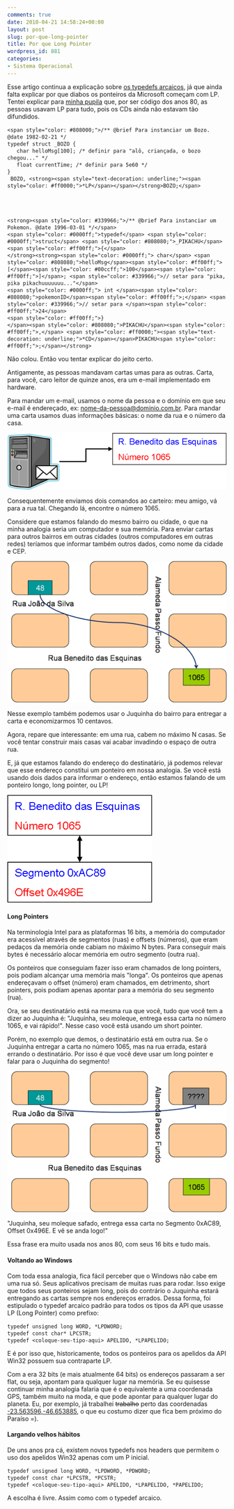 ```yaml
---
comments: true
date: 2010-04-21 14:58:24+00:00
layout: post
slug: por-que-long-pointer
title: Por que Long Pointer
wordpress_id: 881
categories:
- Sistema Operacional
---
```


Esse artigo continua a explicação sobre [os typedefs arcaicos](http://www.caloni.com.br/typedef-arcaico), já que ainda falta explicar por que diabos os ponteiros da Microsoft começam com LP. Tentei explicar para [minha pupila](http://www.caloni.com.br/basico-do-basico-ponteiros) que, por ser código dos anos 80, as pessoas usavam LP para tudo, pois os CDs ainda não estavam tão difundidos.

    
    <span style="color: #808000;">/** @brief Para instanciar um Bozo. @date 1982-02-21 */ 
    typedef struct _BOZO { 
       char helloMsg[100]; /* definir para "alô, criançada, o bozo chegou..." */ 
       float currentTime; /* definir para 5e60 */ 
    }
     BOZO, <strong><span style="text-decoration: underline;"><span style="color: #ff0000;">*LP</span></span></strong>BOZO;</span>



    
    <strong><span style="color: #339966;">/** @brief Para instanciar um Pokemon. @date 1996-03-01 */</span> 
    <span style="color: #0000ff;">typedef</span> <span style="color: #0000ff;">struct</span> <span style="color: #808080;">_PIKACHU</span> 
    <span style="color: #ff00ff;">{</span> 
    </strong><strong><span style="color: #0000ff;"> char</span> <span style="color: #808080;">helloMsg</span><span style="color: #ff00ff;">[</span><span style="color: #00ccff;">100</span><span style="color: #ff00ff;">]</span>; <span style="color: #339966;">// setar para "pika, pika pikachuuuuuuu..."</span> 
    <span style="color: #0000ff;"> int </span><span style="color: #808080;">pokemonID</span><span style="color: #ff00ff;">;</span> <span style="color: #339966;">// setar para </span><span style="color: #ff00ff;">24</span> 
    <span style="color: #ff00ff;">}
    </span><span style="color: #808080;">PIKACHU</span><span style="color: #ff00ff;">,</span> <span style="color: #ff0000;"><span style="text-decoration: underline;">*CD</span></span>PIKACHU<span style="color: #ff00ff;">;</span></strong>


Não colou. Então vou tentar explicar do jeito certo.



Antigamente, as pessoas mandavam cartas umas para as outras. Carta, para você, caro leitor de quinze anos, era um e-mail implementado em hardware.

Para mandar um e-mail, usamos o nome da pessoa e o domínio em que seu e-mail é endereçado, ex: nome-da-pessoa@dominio.com.br. Para mandar uma carta usamos duas informações básicas: o nome da rua e o número da casa.

[![Endereço de uma carta](/images/endereco-da-carta.png)](/images/endereco-da-carta.png)

Consequentemente enviamos dois comandos ao carteiro: meu amigo, vá para a rua tal. Chegando lá, encontre o número 1065.

Considere que estamos falando do mesmo bairro ou cidade, o que na minha analogia seria um computador e sua memória. Para enviar cartas para outros bairros em outras cidades (outros computadores em outras redes) teríamos que informar também outros dados, como nome da cidade e CEP.

[![Encontrando o caminho](/images/getting-right-on-street.png)](/images/getting-right-on-street.png)

Nesse exemplo também podemos usar o Juquinha do bairro para entregar a carta e economizarmos 10 centavos.

Agora, repare que interessante: em uma rua, cabem no máximo N casas. Se você tentar construir mais casas vai acabar invadindo o espaço de outra rua.

E, já que estamos falando do endereço do destinatário, já podemos relevar que esse endereço constitui um ponteiro em nossa analogia. Se você está usando dois dados para informar o endereço, então estamos falando de um ponteiro longo, long pointer, ou LP!

[![Relação Segmento x Offset com Rua x Número](/images/relacao-endereco-carta-segmento-offset.png)](/images/relacao-endereco-carta-segmento-offset.png)


#### Long Pointers


Na terminologia Intel para as plataformas 16 bits, a memória do computador era acessível através de segmentos (ruas) e offsets (números), que eram pedaços da memória onde cabiam no máximo N bytes. Para conseguir mais bytes é necessário alocar memória em outro segmento (outra rua).

Os ponteiros que conseguiam fazer isso eram chamados de long pointers, pois podiam alcançar uma memória mais "longa". Os ponteiros que apenas endereçavam o offset (número) eram chamados, em detrimento, short pointers, pois podiam apenas apontar para a memória do seu segmento (rua).

Ora, se seu destinatário está na mesma rua que você, tudo que você tem a dizer ao Juquinha é: "Juquinha, seu moleque, entrega essa carta no número 1065, e vai rápido!". Nesse caso você está usando um short pointer.

Porém, no exemplo que demos, o destinatário está em outra rua. Se o Juquinha entregar a carta no número 1065, mas na rua errada, estará errando o destinatário. Por isso é que você deve usar um long pointer e falar para o Juquinha do segmento!

[![Se perdendo nas ruas](/images/getting-lost-on-streets.png)](/images/getting-lost-on-streets.png)

"Juquinha, seu moleque safado, entrega essa carta no Segmento 0xAC89, Offset 0x496E. E vê se anda logo!"

Essa frase era muito usada nos anos 80, com seus 16 bits e tudo mais.


#### Voltando ao Windows


Com toda essa analogia, fica fácil perceber que o Windows não cabe em uma rua só. Seus aplicativos precisam de muitas ruas para rodar. Isso exige que todos seus ponteiros sejam long, pois do contrário o Juquinha estará entregando as cartas sempre nos endereços errados. Dessa forma, foi estipulado o typedef arcaico padrão para todos os tipos da API que usasse LP (Long Pointer) como prefixo:

    
    typedef unsigned long WORD, *LPDWORD;
    typedef const char* LPCSTR;
    typedef <coloque-seu-tipo-aqui> APELIDO, *LPAPELIDO;


E é por isso que, historicamente, todos os ponteiros para os apelidos da API Win32 possuem sua contraparte LP.

Com a era 32 bits (e mais atualmente 64 bits) os endereços passaram a ser flat, ou seja, apontam para qualquer lugar na memória. Se eu quisesse continuar minha analogia falaria que é o equivalente a uma coordenada GPS, também muito na moda, e que pode apontar para qualquer lugar do planeta. Eu, por exemplo, já trabalhei <del>trabalho</del> perto das coordenadas [-23.563596,-46.653885](http://maps.google.com.br/maps?f=q&source=s_q&hl=pt-BR&geocode=&q=av.+paulista,+sao+paulo&ie=UTF8&hq=&hnear=Av.+Paulista+-+S%C3%A3o+Paulo&z=15), o que eu costumo dizer que fica bem próximo do Paraíso =).


#### Largando velhos hábitos


De uns anos pra cá, existem novos typedefs nos headers que permitem o uso dos apelidos Win32 apenas com um P inicial.

    
    typedef unsigned long WORD, *LPDWORD, *PDWORD;
    typedef const char *LPCSTR, *PCSTR;
    typedef <coloque-seu-tipo-aqui> APELIDO, *LPAPELIDO, *PAPELIDO;


A escolha é livre. Assim como com o typedef arcaico.
